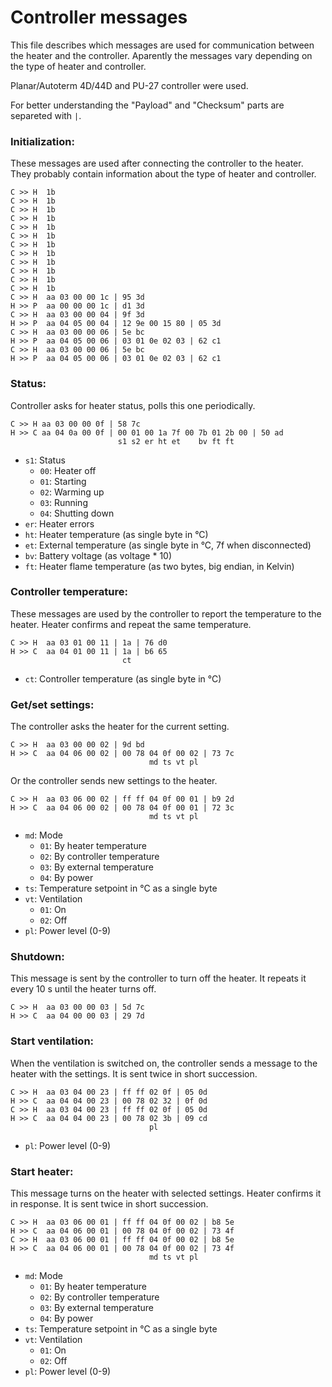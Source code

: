 # Controller messages 

This file describes which messages are used for communication between the heater and the controller. Aparently the messages vary depending on the type of heater and controller. 

Planar/Autoterm 4D/44D and PU-27 controller were used.

For better understanding the "Payload" and "Checksum" parts are separeted with `|`.

### Initialization:
These messages are used after connecting the controller to the heater. They probably contain information about the type of heater and controller.

```
C >> H  1b
C >> H  1b
C >> H  1b
C >> H  1b
C >> H  1b
C >> H  1b
C >> H  1b
C >> H  1b
C >> H  1b
C >> H  1b
C >> H  1b
C >> H  1b
C >> H  aa 03 00 00 1c | 95 3d
H >> P  aa 00 00 00 1c | d1 3d
C >> H  aa 03 00 00 04 | 9f 3d
H >> P  aa 04 05 00 04 | 12 9e 00 15 80 | 05 3d
C >> H  aa 03 00 00 06 | 5e bc
H >> P  aa 04 05 00 06 | 03 01 0e 02 03 | 62 c1
C >> H  aa 03 00 00 06 | 5e bc
H >> P  aa 04 05 00 06 | 03 01 0e 02 03 | 62 c1
```

### Status:
Controller asks for heater status, polls this one periodically.

```
C >> H aa 03 00 00 0f | 58 7c
H >> C aa 04 0a 00 0f | 00 01 00 1a 7f 00 7b 01 2b 00 | 50 ad
                        s1 s2 er ht et    bv ft ft
```
- `s1`: Status
  - `00`: Heater off
  - `01`: Starting
  - `02`: Warming up
  - `03`: Running
  - `04`: Shutting down
- `er`: Heater errors
- `ht`: Heater temperature (as single byte in °C)
- `et`: External temperature (as single byte in °C, 7f when disconnected)
- `bv`: Battery voltage (as voltage * 10)
- `ft`: Heater flame temperature (as two bytes, big endian, in Kelvin)

### Controller temperature:
These messages are used by the controller to report the temperature to the heater. Heater confirms and repeat the same temperature.

```
C >> H  aa 03 01 00 11 | 1a | 76 d0
H >> C  aa 04 01 00 11 | 1a | b6 65
                         ct
```
- `ct`: Controller temperature (as single byte in °C)

### Get/set settings:
The controller asks the heater for the current setting.

```
C >> H  aa 03 00 00 02 | 9d bd
H >> C  aa 04 06 00 02 | 00 78 04 0f 00 02 | 73 7c
                               md ts vt pl
```
Or the controller sends new settings to the heater.

```
C >> H  aa 03 06 00 02 | ff ff 04 0f 00 01 | b9 2d
H >> C  aa 04 06 00 02 | 00 78 04 0f 00 01 | 72 3c
                               md ts vt pl
```
- `md`: Mode
  - `01`: By heater temperature
  - `02`: By controller temperature
  - `03`: By external temperature
  - `04`: By power
- `ts`: Temperature setpoint in °C as a single byte
- `vt`: Ventilation
  - `01`: On
  - `02`: Off
- `pl`: Power level (0-9)

### Shutdown:
This message is sent by the controller to turn off the heater. It repeats it every 10 s until the heater turns off. 

```
C >> H  aa 03 00 00 03 | 5d 7c
H >> C  aa 04 00 00 03 | 29 7d
```

### Start ventilation:
When the ventilation is switched on, the controller sends a message to the heater with the settings. It is sent twice in short succession. 

```
C >> H  aa 03 04 00 23 | ff ff 02 0f | 05 0d
H >> C  aa 04 04 00 23 | 00 78 02 32 | 0f 0d
C >> H  aa 03 04 00 23 | ff ff 02 0f | 05 0d
H >> C  aa 04 04 00 23 | 00 78 02 3b | 09 cd
                               pl
```
- `pl`: Power level (0-9)

### Start heater:
This message turns on the heater with selected settings. Heater confirms it in response. It is sent twice in short succession. 
```
C >> H  aa 03 06 00 01 | ff ff 04 0f 00 02 | b8 5e
H >> C  aa 04 06 00 01 | 00 78 04 0f 00 02 | 73 4f
C >> H  aa 03 06 00 01 | ff ff 04 0f 00 02 | b8 5e
H >> C  aa 04 06 00 01 | 00 78 04 0f 00 02 | 73 4f
                               md ts vt pl
```
- `md`: Mode
  - `01`: By heater temperature
  - `02`: By controller temperature
  - `03`: By external temperature
  - `04`: By power
- `ts`: Temperature setpoint in °C as a single byte
- `vt`: Ventilation
  - `01`: On
  - `02`: Off
- `pl`: Power level (0-9)
